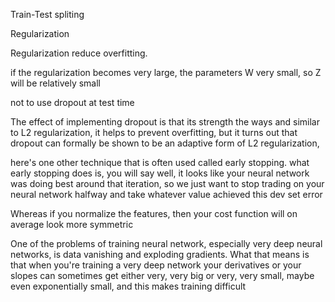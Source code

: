 Train-Test spliting

Regularization

Regularization reduce overfitting.

if the regularization becomes very large, the parameters W very small, so Z will be relatively small

not to use dropout at test time

The effect of implementing dropout is that its strength the ways and similar to L2 regularization, it helps to prevent overfitting, but it turns out that dropout can formally be shown to be an adaptive form of L2 regularization, 

here's one other technique that is often used called early stopping. what early stopping does is, you will say well, it looks like your neural network was doing best around that iteration, so we just want to stop trading on your neural network halfway and take whatever value achieved this dev set error

Whereas if you normalize the features, then your cost function will on average look more symmetric


One of the problems of training neural network, especially very deep neural networks, is data vanishing and exploding gradients. What that means is that when you're training a very deep network your derivatives or your slopes can sometimes get either very, very big or very, very small, maybe even exponentially small, and this makes training difficult

